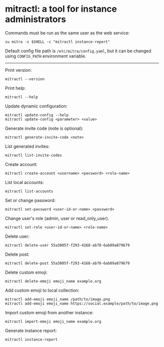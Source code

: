 # mitractl: a tool for instance administrators

Commands must be run as the same user as the web service:

```shell
su mitra -s $SHELL -c "mitractl instance-report"
```

Default config file path is `/etc/mitra/config.yaml`, but it can be changed using `CONFIG_PATH` environment variable.

---

Print version:

```shell
mitractl --version
```

Print help:

```shell
mitractl --help
```

Update dynamic configuration:

```shell
mitractl update-config --help
mitractl update-config <parameter> <value>
```

Generate invite code (note is optional):

```shell
mitractl generate-invite-code <note>
```

List generated invites:

```shell
mitractl list-invite-codes
```

Create account:

```shell
mitractl create-account <username> <password> <role-name>
```

List local accounts:

```shell
mitractl list-accounts
```

Set or change password:

```shell
mitractl set-password <user-id-or-name> <password>
```

Change user's role (admin, user or read_only_user).

```shell
mitractl set-role <user-id-or-name> <role-name>
```

Delete user:

```shell
mitractl delete-user 55a3005f-f293-4168-ab70-6ab09a879679
```

Delete post:

```shell
mitractl delete-post 55a3005f-f293-4168-ab70-6ab09a879679
```

Delete custom emoji:

```shell
mitractl delete-emoji emoji_name example.org
```

Add custom emoji to local collection:

```shell
mitractl add-emoji emoji_name /path/to/image.png
mitractl add-emoji emoji_name https://social.example/path/to/image.png
```

Import custom emoji from another instance:

```shell
mitractl import-emoji emoji_name example.org
```

Generate instance report:

```shell
mitractl instance-report
```

